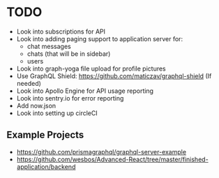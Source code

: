 # TODO

- Look into subscriptions for API
- Look into adding paging support to application server for:
  - chat messages
  - chats (that will be in sidebar)
  - users
- Look into graph-yoga file upload for profile pictures
- Use GraphQL Shield: https://github.com/maticzav/graphql-shield (If needed)
- Look into Apollo Engine for API usage reporting
- Look into sentry.io for error reporting
- Add now.json
- Look into setting up circleCI

## Example Projects

- https://github.com/prismagraphql/graphql-server-example
- https://github.com/wesbos/Advanced-React/tree/master/finished-application/backend
